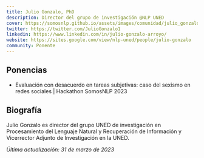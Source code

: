 ```yaml
---
title: Julio Gonzalo, PhD
description: Director del grupo de investigación @NLP UNED
cover: https://somosnlp.github.io/assets/images/comunidad/julio_gonzalo.png
twitter: https://twitter.com/JulioGonzalo1
linkedin: https://www.linkedin.com/in/julio-gonzalo-arroyo/
website: https://sites.google.com/view/nlp-uned/people/julio-gonzalo
community: Ponente
---
```


## Ponencias

- Evaluación con desacuerdo en tareas subjetivas: caso del sexismo en redes sociales | Hackathon SomosNLP 2023

<EventSummary
    description="Cuando existe desacuerdo entre anotadores, el procedimiento habitual es resolverlo de alguna manera: buscando consenso, quedándose con la opción mayoritaria, etc. Pero, al menos cuando la tarea es subjetiva, el desacuerdo puede ser una señal para los sistemas. En la charla estudiaremos cómo abordarlo desde la perspectiva de EXIST, una tarea bilingüe de detección de sexismo en redes sociales. "
    poster="https://somosnlp.github.io/assets/images/eventos/230404_evaluacion_con_desacuerdo.jpg"
    video="https://www.youtube.com/embed/2rE0Cp45RUM"
    name=""
    website=""
    twitter=""
    linkedin=""
    github=""
    bio=""
/>

## Biografía

Julio Gonzalo es director del grupo UNED de investigación en Procesamiento del Lenguaje Natural y Recuperación de Información y Vicerrector Adjunto de Investigación en la UNED. 

*Última actualización: 31 de marzo de 2023*
